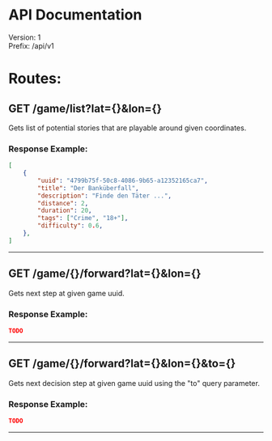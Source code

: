 # API Documentation
Version: 1 <br />
Prefix: /api/v1

# Routes:

## GET /game/list?lat={}&lon={}
Gets list of potential stories that are playable around given coordinates.
### Response Example:
```json
[
    {
        "uuid": "4799b75f-50c8-4086-9b65-a12352165ca7",
        "title": "Der Banküberfall",
        "description": "Finde den Täter ...",
        "distance": 2,
        "duration": 20,
        "tags": ["Crime", "18+"],
        "difficulty": 0.6,
    },
]
```
---
## GET /game/{}/forward?lat={}&lon={}
Gets next step at given game uuid.
### Response Example:
```json
TODO
```
---
## GET /game/{}/forward?lat={}&lon={}&to={}
Gets next decision step at given game uuid using the "to" query parameter.
### Response Example:
```json
TODO
```
---
